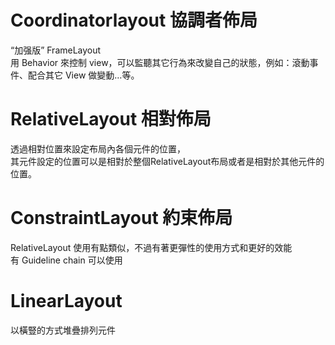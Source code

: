 # Coordinatorlayout 協調者佈局
“加强版” FrameLayout  
用 Behavior 來控制 view，可以監聽其它行為來改變自己的狀態，例如：滾動事件、配合其它 View 做變動…等。  
# RelativeLayout 相對佈局
透過相對位置來設定布局內各個元件的位置，  
其元件設定的位置可以是相對於整個RelativeLayout布局或者是相對於其他元件的位置。  
# ConstraintLayout 約束佈局
RelativeLayout 使用有點類似，不過有著更彈性的使用方式和更好的效能  
有 Guideline chain 可以使用  
# LinearLayout
以橫豎的方式堆疊排列元件  

